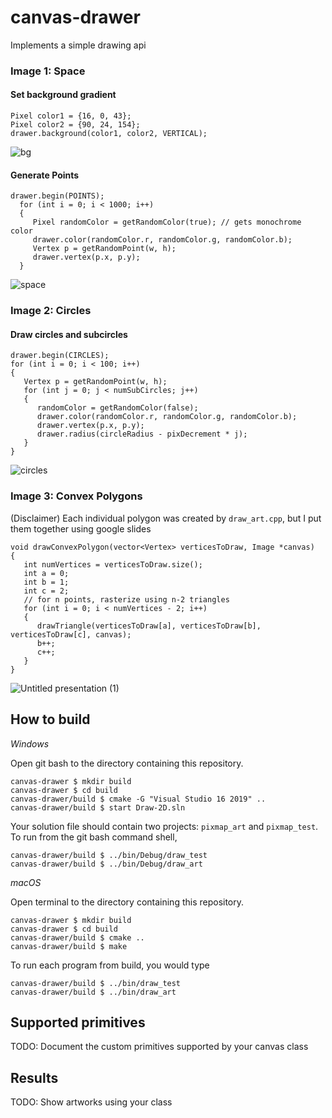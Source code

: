 # canvas-drawer

Implements a simple drawing api

### Image 1: Space

#### Set background gradient
```
Pixel color1 = {16, 0, 43};
Pixel color2 = {90, 24, 154};
drawer.background(color1, color2, VERTICAL);
```
![bg](https://user-images.githubusercontent.com/55254786/221039783-66689787-e075-4d67-b296-3dd15d69b995.png)

#### Generate Points 
```
drawer.begin(POINTS);
  for (int i = 0; i < 1000; i++)
  {
     Pixel randomColor = getRandomColor(true); // gets monochrome color
     drawer.color(randomColor.r, randomColor.g, randomColor.b);
     Vertex p = getRandomPoint(w, h);
     drawer.vertex(p.x, p.y);
  }
```
![space](https://user-images.githubusercontent.com/55254786/221040245-aa3004a4-0227-4a02-ba88-294722e75d88.png)


### Image 2: Circles
#### Draw circles and subcircles
```
drawer.begin(CIRCLES);
for (int i = 0; i < 100; i++)
{
   Vertex p = getRandomPoint(w, h);
   for (int j = 0; j < numSubCircles; j++)
   {
      randomColor = getRandomColor(false);
      drawer.color(randomColor.r, randomColor.g, randomColor.b);
      drawer.vertex(p.x, p.y);
      drawer.radius(circleRadius - pixDecrement * j);
   }
}
```
![circles](https://user-images.githubusercontent.com/55254786/221040755-244dcce0-4418-4777-adc8-8fb4d55151f9.png)

### Image 3: Convex Polygons
(Disclaimer) Each individual polygon was created by `draw_art.cpp`, but I put them together using google slides
```
void drawConvexPolygon(vector<Vertex> verticesToDraw, Image *canvas)
{
   int numVertices = verticesToDraw.size();
   int a = 0;
   int b = 1;
   int c = 2;
   // for n points, rasterize using n-2 triangles
   for (int i = 0; i < numVertices - 2; i++)
   {
      drawTriangle(verticesToDraw[a], verticesToDraw[b], verticesToDraw[c], canvas);
      b++;
      c++;
   }
}
```
![Untitled presentation (1)](https://user-images.githubusercontent.com/55254786/221042826-8e9c83d2-4154-4864-876e-3551dd31a229.png)


## How to build

*Windows*

Open git bash to the directory containing this repository.

```
canvas-drawer $ mkdir build
canvas-drawer $ cd build
canvas-drawer/build $ cmake -G "Visual Studio 16 2019" ..
canvas-drawer/build $ start Draw-2D.sln
```

Your solution file should contain two projects: `pixmap_art` and `pixmap_test`.
To run from the git bash command shell, 

```
canvas-drawer/build $ ../bin/Debug/draw_test
canvas-drawer/build $ ../bin/Debug/draw_art
```

*macOS*

Open terminal to the directory containing this repository.

```
canvas-drawer $ mkdir build
canvas-drawer $ cd build
canvas-drawer/build $ cmake ..
canvas-drawer/build $ make
```

To run each program from build, you would type

```
canvas-drawer/build $ ../bin/draw_test
canvas-drawer/build $ ../bin/draw_art
```

## Supported primitives

TODO: Document the custom primitives supported by your canvas class

## Results

TODO: Show artworks using your class
